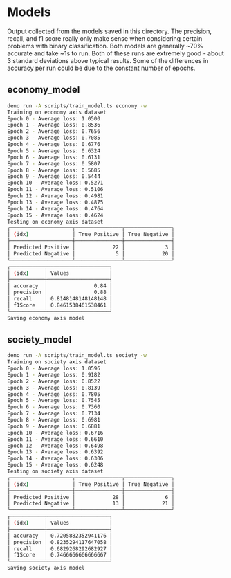 # Models

Output collected from the models saved in this directory. The precision, recall,
and f1 score really only make sense when considering certain problems with
binary classification. Both models are generally ~70% accurate and take ~1s to
run. Both of these runs are extremely good - about 3 standard deviations above
typical results. Some of the differences in accuracy per run could be due to the
constant number of epochs.

## economy_model

```bash
deno run -A scripts/train_model.ts economy -w
Training on economy axis dataset
Epoch 0 - Average loss: 1.0500
Epoch 1 - Average loss: 0.8536
Epoch 2 - Average loss: 0.7656
Epoch 3 - Average loss: 0.7085
Epoch 4 - Average loss: 0.6776
Epoch 5 - Average loss: 0.6324
Epoch 6 - Average loss: 0.6131
Epoch 7 - Average loss: 0.5807
Epoch 8 - Average loss: 0.5685
Epoch 9 - Average loss: 0.5444
Epoch 10 - Average loss: 0.5271
Epoch 11 - Average loss: 0.5106
Epoch 12 - Average loss: 0.4981
Epoch 13 - Average loss: 0.4875
Epoch 14 - Average loss: 0.4764
Epoch 15 - Average loss: 0.4624
Testing on economy axis dataset
┌────────────────────┬───────────────┬───────────────┐
│ (idx)              │ True Positive │ True Negative │
├────────────────────┼───────────────┼───────────────┤
│ Predicted Positive │            22 │             3 │
│ Predicted Negative │             5 │            20 │
└────────────────────┴───────────────┴───────────────┘
┌───────────┬────────────────────┐
│ (idx)     │ Values             │
├───────────┼────────────────────┤
│ accuracy  │               0.84 │
│ precision │               0.88 │
│ recall    │ 0.8148148148148148 │
│ f1Score   │ 0.8461538461538461 │
└───────────┴────────────────────┘
Saving economy axis model
```

## society_model

```bash
deno run -A scripts/train_model.ts society -w
Training on society axis dataset
Epoch 0 - Average loss: 1.0596
Epoch 1 - Average loss: 0.9182
Epoch 2 - Average loss: 0.8522
Epoch 3 - Average loss: 0.8139
Epoch 4 - Average loss: 0.7805
Epoch 5 - Average loss: 0.7545
Epoch 6 - Average loss: 0.7360
Epoch 7 - Average loss: 0.7134
Epoch 8 - Average loss: 0.6981
Epoch 9 - Average loss: 0.6881
Epoch 10 - Average loss: 0.6716
Epoch 11 - Average loss: 0.6610
Epoch 12 - Average loss: 0.6498
Epoch 13 - Average loss: 0.6392
Epoch 14 - Average loss: 0.6306
Epoch 15 - Average loss: 0.6248
Testing on society axis dataset
┌────────────────────┬───────────────┬───────────────┐
│ (idx)              │ True Positive │ True Negative │
├────────────────────┼───────────────┼───────────────┤
│ Predicted Positive │            28 │             6 │
│ Predicted Negative │            13 │            21 │
└────────────────────┴───────────────┴───────────────┘
┌───────────┬────────────────────┐
│ (idx)     │ Values             │
├───────────┼────────────────────┤
│ accuracy  │ 0.7205882352941176 │
│ precision │ 0.8235294117647058 │
│ recall    │ 0.6829268292682927 │
│ f1Score   │ 0.7466666666666667 │
└───────────┴────────────────────┘
Saving society axis model
```
